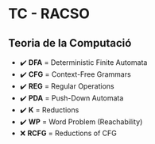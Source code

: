 # TC - RACSO

## Teoria de la Computació 

+ :heavy_check_mark: **DFA** = Deterministic Finite Automata
+ :heavy_check_mark: **CFG** = Context-Free Grammars
+ :heavy_check_mark: **REG** = Regular Operations
+ :heavy_check_mark: **PDA** = Push-Down Automata
+ :heavy_check_mark: **K** = Reductions
+ :heavy_check_mark: **WP** = Word Problem (Reachability)
+ :x: **RCFG** = Reductions of CFG
